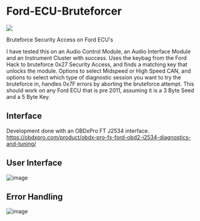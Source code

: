 # Ford-ECU-Bruteforcer

<a href="https://testerpresent.com.au/"><img src="https://img.shields.io/badge/Tester Present -Specialist Automotive Solutions-blue" /></a>

Bruteforce Security Access on Ford ECU's

I have tested this on an Audio Control Module, an Audio Interface Module and an Instrument Cluster with success. Uses the keybag from the Ford Hack to bruteforce 0x27 Security Access, and finds a matching key that unlocks the module. Options to select Midspeed or High Speed CAN, and options to select which type of diagnostic session you want to try the bruteforce in, handles 0x7F errors by aborting the bruteforce attempt. This should work on any Ford ECU that is pre 2011, assuming it is a 3 Byte Seed and a 5 Byte Key.

## Interface
Development done with an OBDxPro FT J2534 interface. https://obdxpro.com/product/obdx-pro-fx-ford-obd2-j2534-diagnostics-and-tuning/

## User Interface
![image](https://github.com/jakka351/Ford-ECU-Bruteforcer/assets/57064943/41386f2e-4357-4f20-a3a7-ac2af29046e3)

## Error Handling
![image](https://github.com/jakka351/Ford-ECU-Bruteforcer/assets/57064943/d9bcd70a-90e3-4523-86af-fa4658074ee0)
